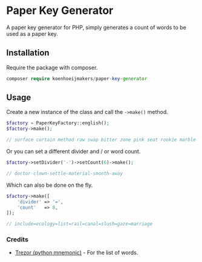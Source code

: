 # Paper Key Generator

A paper key generator for PHP, simply generates a count of words to be used as a paper key.

## Installation

Require the package with composer.
```php
composer require koenhoeijmakers/paper-key-generator
```

## Usage

Create a new instance of the class and call the `->make()` method.
```php
$factory = PaperKeyFactory::english();
$factory->make();

// surface curtain method raw swap bitter zone pink seat rookie marble dog
```

Or you can set a different divider and / or word count.
```php
$factory->setDivider('-')->setCount(6)->make();

// doctor-clown-settle-material-smooth-away
```

Which can also be done on the fly.
```php
$factory->make([
    'divider' => '=',
    'count'   => 8,
]);

// include=ecology=list=rail=canal=slush=gaze=marriage
```

### Credits

- [Trezor (python mnemonic)](https://github.com/trezor/python-mnemonic) - For the list of words.
